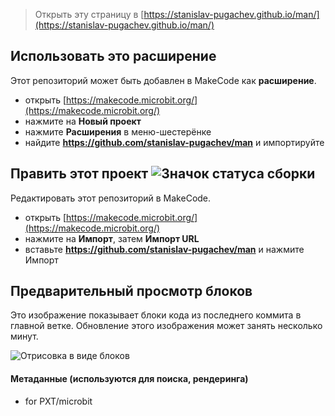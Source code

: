 
> Открыть эту страницу в [https://stanislav-pugachev.github.io/man/](https://stanislav-pugachev.github.io/man/)

## Использовать это расширение

Этот репозиторий может быть добавлен в MakeCode как **расширение**.

* открыть [https://makecode.microbit.org/](https://makecode.microbit.org/)
* нажмите на **Новый проект**
* нажмите **Расширения** в меню-шестерёнке
* найдите **https://github.com/stanislav-pugachev/man** и импортируйте

## Править этот проект ![Значок статуса сборки](https://github.com/stanislav-pugachev/man/workflows/MakeCode/badge.svg)

Редактировать этот репозиторий в MakeCode.

* открыть [https://makecode.microbit.org/](https://makecode.microbit.org/)
* нажмите на **Импорт**, затем **Импорт URL**
* вставьте **https://github.com/stanislav-pugachev/man** и нажмите Импорт

## Предварительный просмотр блоков

Это изображение показывает блоки кода из последнего коммита в главной ветке.
Обновление этого изображения может занять несколько минут.

![Отрисовка в виде блоков](https://github.com/stanislav-pugachev/man/raw/master/.github/makecode/blocks.png)

#### Метаданные (используются для поиска, рендеринга)

* for PXT/microbit
<script src="https://makecode.com/gh-pages-embed.js"></script><script>makeCodeRender("{{ site.makecode.home_url }}", "{{ site.github.owner_name }}/{{ site.github.repository_name }}");</script>
